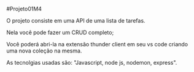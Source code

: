 #Projeto01M4

O projeto consiste em uma API de uma lista de tarefas.

Nela você pode fazer um CRUD completo;

Você poderá  abri-la  na extensão thunder client em seu vs code criando uma nova coleção na mesma.

As tecnolgias usadas são: "Javascript, node js, nodemon, express".
